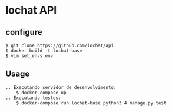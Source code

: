 # lochat API

configure
---------

	$ git clone https://github.com/lochat/api
	$ docker build -t lochat-base
	$ vim set_envs.env

Usage
-------

	.. Executando servidor de desenvolvimento:
		$ docker-compose up
	.. Executando testes:
		$ docker-compose run lochat-base python3.4 manage.py test

